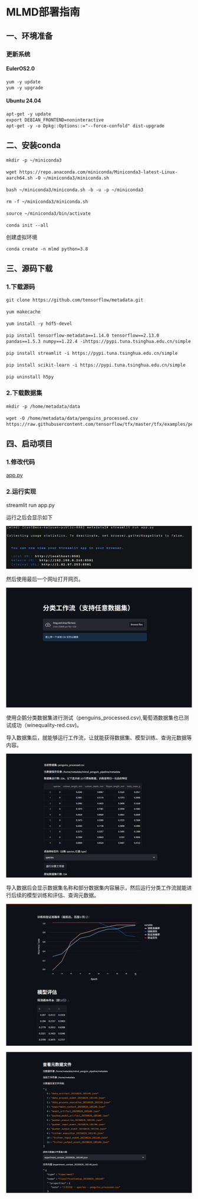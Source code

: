# MLMD部署指南



## ‌一、环境准备



### 更新系统



#### EulerOS2.0



```
yum -y update  
yum -y upgrade
```



#### Ubuntu 24.04



```
apt-get -y update
export DEBIAN_FRONTEND=noninteractive
apt-get -y -o Dpkg::Options::="--force-confold" dist-upgrade
```



## **二、安装conda**



```
mkdir -p ~/miniconda3

wget https://repo.anaconda.com/miniconda/Miniconda3-latest-Linux-aarch64.sh -O ~/miniconda3/miniconda.sh

bash ~/miniconda3/miniconda.sh -b -u -p ~/miniconda3

rm -f ~/miniconda3/miniconda.sh

source ~/miniconda3/bin/activate

conda init --all
```



创建虚拟环境

```
conda create -n mlmd python=3.8
```

## **三、源码下载**

### **1.下载源码**

```
git clone https://github.com/tensorflow/metadata.git

yum makecache 

yum install -y hdf5-devel 

pip install tensorflow-metadata==1.14.0 tensorflow==2.13.0 pandas==1.5.3 numpy==1.22.4 -ihttps://pypi.tuna.tsinghua.edu.cn/simple 

pip install streamlit -i https://pypi.tuna.tsinghua.edu.cn/simple

pip install scikit-learn -i https://pypi.tuna.tsinghua.edu.cn/simple

pip uninstall h5py
```



### **2.下载数据集**

```
mkdir -p /home/metadata/data

wget -O /home/metadata/data/penguins_processed.csv https://raw.githubusercontent.com/tensorflow/tfx/master/tfx/examples/penguin/data/labelled/penguins_processed.csv 
```



## **四、启动项目**

### **1.修改代码**

[app.py](../scripts/app.py)

 



### **2.运行实现**

streamlit run app.py

运行之后会显示如下

![img](images/img_1.png)

然后使用最后一个网址打开网页。

![img](images/img_2.png) 

 

使用企鹅分类数据集进行测试（penguins_processed.csv),葡萄酒数据集也已测试成功（winequality-red.csv)。

导入数据集后，就能够运行工作流，让就能获得数据集、模型训练、查询元数据等内容。

![img](images/img_3.png)

导入数据后会显示数据集名称和部分数据集内容展示，然后运行分类工作流就能进行后续的模型训练和评估、查询元数据。

![img](images/img_4.png)

![img](images/img_5.png) 
